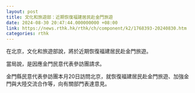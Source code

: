 ```yaml
---
layout: post
title: 文化和旅遊部：近期恢復福建居民赴金門旅遊
date: 2024-08-30 20:47:44.000000000 +08:00
link: https://news.rthk.hk/rthk/ch/component/k2/1768393-20240830.htm
categories: rthk
---
```


在北京，文化和旅遊部說，將於近期恢復福建居民赴金門旅遊。

當局說，是因應金門民意代表參訪團請求。

金門縣民意代表參訪團本月20日訪問北京，就恢復福建居民赴金門旅遊、加強金門與大陸交流合作等，向有關部門表達意見。
